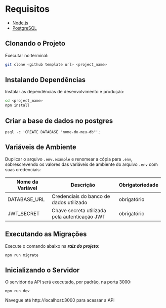 # Requisitos

- [Node.js](https://nodejs.org/en/download/package-manager)
- [PostgreSQL](https://www.postgresql.org/download/)

## Clonando o Projeto

Executar no terminal:

```bash
git clone <github template url> <project_name>
```

## Instalando Dependências

Instalar as dependências de desenvolvimento e produção:

```bash
cd <project_name>
npm install
```

## Criar a base de dados no postgres

```
psql -c 'CREATE DATABASE "nome-do-meu-db"';
```

## Variáveis de Ambiente

Duplicar o arquivo `.env.example` e renomear a cópia para `.env`, sobrescrevendo os valores das variáveis de ambiente do arquivo `.env` com suas credenciais:

| Nome da Variável | Descrição                                     | Obrigatoriedade |
| ---------------- | --------------------------------------------- | --------------- |
| DATABASE_URL     | Credenciais do banco de dados utilizado       | obrigatório     |
| JWT_SECRET       | Chave secreta utilizada pela autenticação JWT | obrigatório     |

## Executando as Migrações

Execute o comando abaixo na **_raiz do projeto_**:

```
npm run migrate
```

## Inicializando o Servidor

O servidor da API será executado, por padrão, na porta 3000:

```
npm run dev
```

Navegue até http://localhost:3000 para acessar a API
